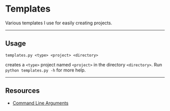 # Templates
Various templates I use for easily creating projects.

---

## Usage
```
templates.py <type> <project> <directory>
```
creates a `<type>` project named `<project>` in the directory `<directory>`.
Run `python templates.py -h` for more help.

---

## Resources
* [Command Line Arguments](https://docs.python.org/2/library/optparse.html)